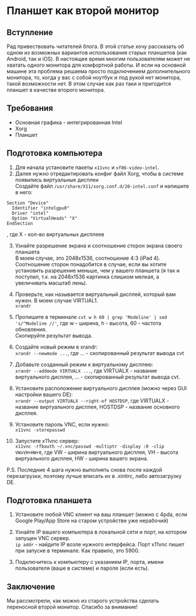 # Планшет как второй монитор

## Вступление
Рад привествовать читателей блога. В этой статье хочу рассказать об одном из возможных вариантов использования 
старых планшетов (как Android, так и iOS). В настоящее время многим пользователям может не хватать одного
монитора для комфортной работы. И если на основной машине эта проблема решаема просто подключением
дополнительного монитора, то, когда у вас с собой ноутбук и под рукой нет монитора, такой возможности нет.
В этом случае как раз таки и пригодится планшет в качестве второго монитора.


## Требования
<ul>
  <li>Основная графика - интегрированная Intel</li>
  <li>Xorg</li>
  <li>Планшет</li>
</ul>


## Подготовка компьютера
1. Для начала установите пакеты `x11vnc` и `xf86-video-intel`.<br>
2. Далее нужно отредактировать конфиг файл Xorg, чтобы в системе появились виртуальные дисплеи <br>
Создайте файл `/usr/share/X11/xorg.conf.d/20-intel.conf` и напишите в него:<br>
```
Section "Device"
  Identifier "intelgpu0"
  Driver "intel"
  Option "VirtualHeads" "X"
EndSection
```
, где X - кол-во виртуальных дисплеев

3. Узнайте разрешение экрана и соотношение сторон экрана своего планшета<br>
В моем случае, это 2048x1536, соотношение 4:3 (iPad 4). Соотношение сторон понадобится в случае, если вы хотите установить разрешение меньше, чем у вашего планшета (я так и поступил, т.к. на 2048x1536 картинка слишком мелкая, а увеличивать масштаб лень).

4. Проверьте, как называется виртуальный дисплей, который вам нужен. В моем случае VIRTUAL1.<br>
`xrandr`

5. Пропишите в терминале `cvt w h 60 | grep 'Modeline' | sed 's/^Modeline //'`, где w - ширина, h - высота, 60 - частота обновления.<br>
Скопируйте результат вывода.

6. Создайте новый режим в xrandr: <br>
`xrandr --newmode ...`, где ... - скопированный результат вывода cvt

7. Добавьте созданный режим к виртуальному дисплею: <br>
`xrandr --addmode VIRTUALX ...`, где VIRTUALX - название виртуального дисплея, ... - скопированный результат вывода cvt. <br>

8. Установите расположение виртуального дисплея (можно через GUI настройки вашего DE): <br>
`xrandr --output VIRTUALX --right-of HOSTDSP`, где VIRTUALX - название виртуального дисплея, HOSTDSP - название основного дисплея.

9. Установите пароль VNC, если нужно: <br>
`x11vnc -storepasswd`

10. Запустите x11vnc сервер: <br>
`x11vnc -rfbauth ~/.vnc/passwd -multiptr -display :0 -clip VWxVH+HW+0`, где VW - ширина виртуального дисплея, VH - высота виртуального дисплея, HW - ширина вашего экрана.

P.S. Последние 4 шага нужно выполнять снова после каждой перезагрузки, поэтому лучше вписать их в .xinitrc, либо автозагрузку DE.


## Подготовка планшета
1. Установите любой VNC клиент на ваш планшет (можно с 4pda, если Google Play/App Store на старом устройстве уже нерабочий)

2. Узнайте IP вашего компьютера в локальной сети и порт, на котором запущен VNC сервер.<br>
`ip addr` - найдите IP возле нужного интерфейса. Порт x11vnc пишет при запуске в терминале. Как правило, это 5900.

3. Подключитесь к компьютеру с указанием IP, порта, имени пользователя (ваше в системе) и пароля (если есть).


## Заключение
Мы рассмотрели, как можно из старого устройства сделать переносной второй монитор. Спасибо за внимание!
